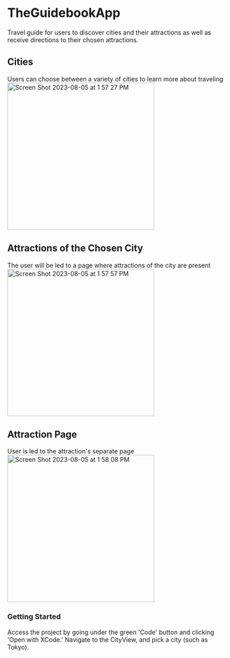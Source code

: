 # TheGuidebookApp
Travel guide for users to discover cities and their attractions as well as receive directions to their chosen attractions.

## Cities
Users can choose between a variety of cities to learn more about traveling
<img width="335" alt="Screen Shot 2023-08-05 at 1 57 27 PM" src="https://github.com/nsb229/TheGuidebookApp/assets/126029768/c96cd747-294d-48e9-8eba-35b5b60b6e61">

## Attractions of the Chosen City
The user will  be led to a page where attractions of the city are present
<img width="335" alt="Screen Shot 2023-08-05 at 1 57 57 PM" src="https://github.com/nsb229/TheGuidebookApp/assets/126029768/2fae5640-f502-4463-ab4e-df990ff4c692">

## Attraction Page
User is led to the attraction's separate page
<img width="335" alt="Screen Shot 2023-08-05 at 1 58 08 PM" src="https://github.com/nsb229/TheGuidebookApp/assets/126029768/c723c9df-d49e-45ac-9002-50f081045c80">

### Getting Started
Access the project by going under the green 'Code' button and clicking 'Open with XCode.'
Navigate to the CityView, and pick a city (such as Tokyo). 
